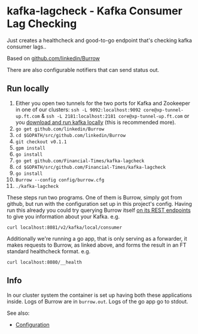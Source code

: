 # kafka-lagcheck - Kafka Consumer Lag Checking

Just creates a healthcheck and good-to-go endpoint that's checking kafka consumer lags..

Based on [github.com/linkedin/Burrow](https://github.com/linkedin/Burrow)

There are also configurable notifiers that can send status out.

## Run locally

1. Either you open two tunnels for the two ports for Kafka and Zookeeper in one of our clusters: `ssh -L 9092:localhost:9092 core@xp-tunnel-up.ft.com` & `ssh -L 2181:localhost:2181 core@xp-tunnel-up.ft.com`
or you [download and run kafka locally](http://kafka.apache.org/documentation.html#quickstart) (this is recommended more).
2. `go get github.com/linkedin/Burrow`
3. `cd $GOPATH/src/github.com/linkedin/Burrow`
4. `git checkout v0.1.1`
4. `gpm install`
5. `go install`
6. `go get github.com/Financial-Times/kafka-lagcheck`
7. `cd $GOPATH/src/github.com/Financial-Times/kafka-lagcheck`
8. `go install`
9. `Burrow --config config/burrow.cfg`
10. `./kafka-lagcheck`

These steps run two programs. One of them is Burrow, simply got from github, but run with the configuration set up in this project's config.
Having run this already you could try querying Burrow itself [on its REST endpoints](https://github.com/linkedin/Burrow/wiki/HTTP-Endpoint) to give you information about your Kafka. e.g.

`curl localhost:8081/v2/kafka/local/consumer`

Additionally we're running a go app, that is only serving as a forwarder, it makes requests to Burrow, as linked above, and forms the result in an FT standard healthcheck format. e.g.

`curl localhost:8080/__health`

## Info

In our cluster system the container is set up having both these applications inside. Logs of Burrow are in `burrow.out`. Logs of the go app go to stdout.

See also:

* [Configuration](https://github.com/linkedin/Burrow/wiki/Configuration)
